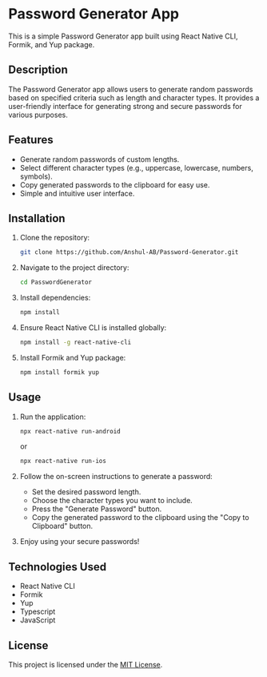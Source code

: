 # Password Generator App

This is a simple Password Generator app built using React Native CLI, Formik, and Yup package.

## Description

The Password Generator app allows users to generate random passwords based on specified criteria such as length and character types. It provides a user-friendly interface for generating strong and secure passwords for various purposes.

## Features

- Generate random passwords of custom lengths.
- Select different character types (e.g., uppercase, lowercase, numbers, symbols).
- Copy generated passwords to the clipboard for easy use.
- Simple and intuitive user interface.

## Installation

1. Clone the repository:

    ```bash
    git clone https://github.com/Anshul-AB/Password-Generator.git
    ```

2. Navigate to the project directory:

    ```bash
    cd PasswordGenerator
    ```

3. Install dependencies:

    ```bash
    npm install
    ```

4. Ensure React Native CLI is installed globally:

    ```bash
    npm install -g react-native-cli
    ```

5. Install Formik and Yup package:

    ```bash
    npm install formik yup
    ```

## Usage

1. Run the application:

    ```bash
    npx react-native run-android
    ```

    or

    ```bash
    npx react-native run-ios
    ```

2. Follow the on-screen instructions to generate a password:
   - Set the desired password length.
   - Choose the character types you want to include.
   - Press the "Generate Password" button.
   - Copy the generated password to the clipboard using the "Copy to Clipboard" button.

3. Enjoy using your secure passwords!

## Technologies Used

- React Native CLI
- Formik
- Yup
- Typescript
- JavaScript

## License

This project is licensed under the [MIT License](LICENSE).

